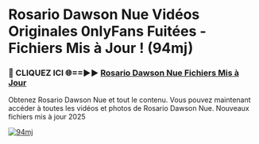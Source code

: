# Rosario Dawson Nue Vidéos Originales 0nlyFans Fuitées - Fichiers Mis à Jour ! (94mj)

<h3>🔴 CLIQUEZ ICI 🌐==►► <a href="https://tinyurl.com/2pmr4ezf" rel="nofollow">Rosario Dawson Nue Fichiers Mis à Jour</a></h3>

Obtenez Rosario Dawson Nue et tout le contenu. Vous pouvez maintenant accéder à toutes les vidéos et photos de Rosario Dawson Nue. Nouveaux fichiers mis à jour 2025

[![94mj](https://i.imgur.com/6SNvagu.gif)](https://tinyurl.com/2pmr4ezf)
